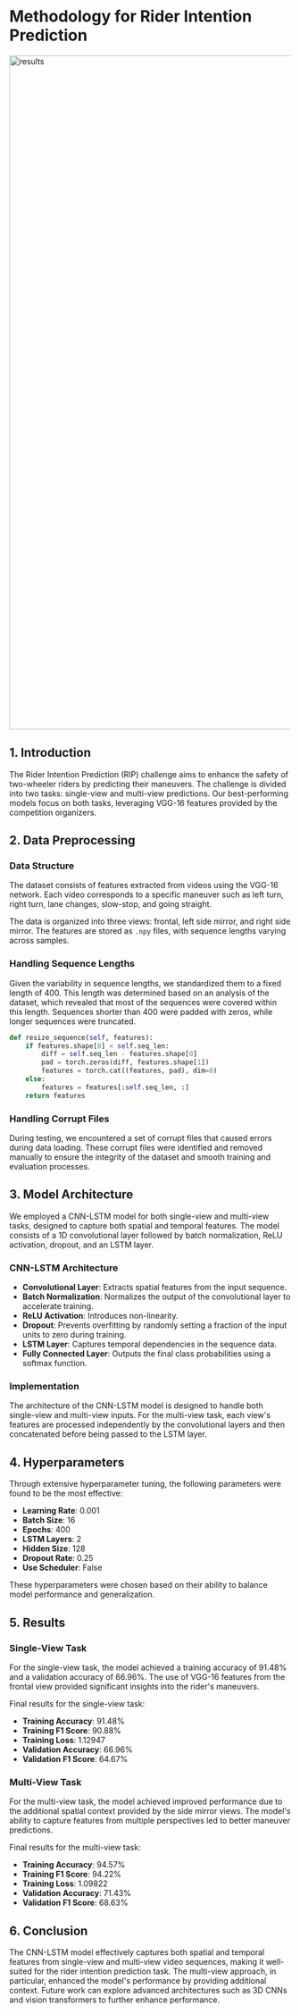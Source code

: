 # Methodology for Rider Intention Prediction

<img width="1207" alt="results" src="https://github.com/user-attachments/assets/5a6c8712-ab79-4209-8427-ca09267529ad">

## 1. Introduction

The Rider Intention Prediction (RIP) challenge aims to enhance the safety of two-wheeler riders by predicting their maneuvers. The challenge is divided into two tasks: single-view and multi-view predictions. Our best-performing models focus on both tasks, leveraging VGG-16 features provided by the competition organizers.

## 2. Data Preprocessing

### Data Structure

The dataset consists of features extracted from videos using the VGG-16 network. Each video corresponds to a specific maneuver such as left turn, right turn, lane changes, slow-stop, and going straight.

The data is organized into three views: frontal, left side mirror, and right side mirror. The features are stored as `.npy` files, with sequence lengths varying across samples.

### Handling Sequence Lengths

Given the variability in sequence lengths, we standardized them to a fixed length of 400. This length was determined based on an analysis of the dataset, which revealed that most of the sequences were covered within this length. Sequences shorter than 400 were padded with zeros, while longer sequences were truncated.

```python
def resize_sequence(self, features):
    if features.shape[0] < self.seq_len:
        diff = self.seq_len - features.shape[0]
        pad = torch.zeros(diff, features.shape[1])
        features = torch.cat((features, pad), dim=0)
    else:
        features = features[:self.seq_len, :]
    return features
```

### Handling Corrupt Files

During testing, we encountered a set of corrupt files that caused errors during data loading. These corrupt files were identified and removed manually to ensure the integrity of the dataset and smooth training and evaluation processes.

## 3. Model Architecture

We employed a CNN-LSTM model for both single-view and multi-view tasks, designed to capture both spatial and temporal features. The model consists of a 1D convolutional layer followed by batch normalization, ReLU activation, dropout, and an LSTM layer.

### CNN-LSTM Architecture

- **Convolutional Layer**: Extracts spatial features from the input sequence.
- **Batch Normalization**: Normalizes the output of the convolutional layer to accelerate training.
- **ReLU Activation**: Introduces non-linearity.
- **Dropout**: Prevents overfitting by randomly setting a fraction of the input units to zero during training.
- **LSTM Layer**: Captures temporal dependencies in the sequence data.
- **Fully Connected Layer**: Outputs the final class probabilities using a softmax function.

### Implementation

The architecture of the CNN-LSTM model is designed to handle both single-view and multi-view inputs. For the multi-view task, each view's features are processed independently by the convolutional layers and then concatenated before being passed to the LSTM layer.

## 4. Hyperparameters

Through extensive hyperparameter tuning, the following parameters were found to be the most effective:

- **Learning Rate**: 0.001
- **Batch Size**: 16
- **Epochs**: 400
- **LSTM Layers**: 2
- **Hidden Size**: 128
- **Dropout Rate**: 0.25
- **Use Scheduler**: False

These hyperparameters were chosen based on their ability to balance model performance and generalization.

## 5. Results

### Single-View Task

For the single-view task, the model achieved a training accuracy of 91.48% and a validation accuracy of 66.96%. The use of VGG-16 features from the frontal view provided significant insights into the rider's maneuvers.

Final results for the single-view task:

- **Training Accuracy**: 91.48%
- **Training F1 Score**: 90.88%
- **Training Loss**: 1.12947
- **Validation Accuracy**: 66.96%
- **Validation F1 Score**: 64.67%

### Multi-View Task

For the multi-view task, the model achieved improved performance due to the additional spatial context provided by the side mirror views. The model's ability to capture features from multiple perspectives led to better maneuver predictions.

Final results for the multi-view task:

- **Training Accuracy**: 94.57%
- **Training F1 Score**: 94.22%
- **Training Loss**: 1.09822
- **Validation Accuracy**: 71.43%
- **Validation F1 Score**: 68.63%

## 6. Conclusion

The CNN-LSTM model effectively captures both spatial and temporal features from single-view and multi-view video sequences, making it well-suited for the rider intention prediction task. The multi-view approach, in particular, enhanced the model's performance by providing additional context. Future work can explore advanced architectures such as 3D CNNs and vision transformers to further enhance performance.
